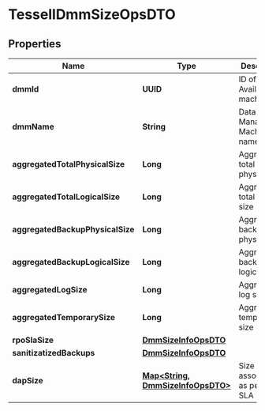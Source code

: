 

# TessellDmmSizeOpsDTO


## Properties

Name | Type | Description | Notes
------------ | ------------- | ------------- | -------------
**dmmId** | **UUID** | ID of Availability machine |  [optional]
**dmmName** | **String** | Data Management Machine name |  [optional]
**aggregatedTotalPhysicalSize** | **Long** | Aggregated total physical size |  [optional]
**aggregatedTotalLogicalSize** | **Long** | Aggregated total logical size |  [optional]
**aggregatedBackupPhysicalSize** | **Long** | Aggregated backup physical size |  [optional]
**aggregatedBackupLogicalSize** | **Long** | Aggregated backup logical size |  [optional]
**aggregatedLogSize** | **Long** | Aggregated log size |  [optional]
**aggregatedTemporarySize** | **Long** | Aggregated temporary size |  [optional]
**rpoSlaSize** | [**DmmSizeInfoOpsDTO**](DmmSizeInfoOpsDTO.md) |  |  [optional]
**sanitizatizedBackups** | [**DmmSizeInfoOpsDTO**](DmmSizeInfoOpsDTO.md) |  |  [optional]
**dapSize** | [**Map&lt;String, DmmSizeInfoOpsDTO&gt;**](DmmSizeInfoOpsDTO.md) | Size associated as per RPO SLA |  [optional]




